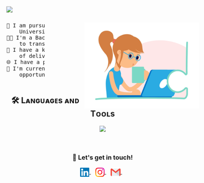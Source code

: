 <p align="center">
<h1 href="https://git.io/typing-svg">
<img src="https://readme-typing-svg.herokuapp.com/?font=Roboto&weight=900&size=40=true&vCenter=true&width=500&height=70&duration=4000&color=B3B3B3&lines=Hi,+There!+👋;+I'm+Jael!" />
</h1>
</p>
<div style="align-items: center;">
    <img align="right"src="https://github.com/Alme24/Alme24/blob/main/Newsfeed.gif" alt="GIF" style="width: 300px; height:180;">
    <pre style="width:100px; margin: 0;">
🏫 I am pursuing a degree in Systems Engineering at the Mayor de San Simon 
    University. 
👩‍💻 I'm a Backend Developer, but I am actively learning Frontend Technologies
    to transition into a Fullstack Developer role.
🔎 I have a keen interest in Quality Assurance (QA) and value the importance
    of delivering high-quality software.
🌐 I have a passion for web development and enjoy creating engaging websites.
🚩 I'm currently learning many things, I believe thateveryday is a learning
    opportunity.
    </pre>
   
</div>
<h2 align="center">🛠 Lᴀɴɢᴜᴀɢᴇs ᴀɴᴅ Tᴏᴏʟs</h2> 
<p align="center">
<img width="500px"  src="https://skillicons.dev/icons?i=py,java,js,php,html,css,laravel,react,vite,nodejs,django,sqlite,mysql,postgres,git,github,figma,notion,selenium,vscode,docker,openstack,postman,linux&perline=10"  />
</p>
<br />

<div align="center">
  <h3><b>🔗 Let's get in touch! </b></h3>
  </div>
<p align="center">
<a href="https://www.linkedin.com/in/jael-alejandra-avendaño-fernandez-0927b12a9/" target="_blank">
  <img align="center" alt="Jael Avendaño | Linkedin" width="24px" src="https://github.com/SatYu26/SatYu26/blob/master/Assets/Linkedin.svg" />
</a> &nbsp;&nbsp;
<a href="https://www.instagram.com/steve.frontdev/" target="_blank">
  <img align="center" alt="Jael Avendaño | Instagram" width="24px" src="https://github.com/SatYu26/SatYu26/blob/master/Assets/Instagram.svg" />
</a> &nbsp;&nbsp;
<a href="mailto:jaelaleavendano24@gmail.com" >
  <img align="center" alt="Jael Avendaño | Gmail" width="26px" src="https://github.com/SatYu26/SatYu26/blob/master/Assets/Gmail.svg" />
</a> &nbsp;&nbsp;
